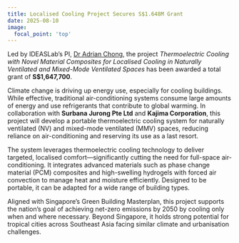 ```yaml
---
title: Localised Cooling Project Secures S$1.648M Grant
date: 2025-08-10
image:
  focal_point: 'top'
---
```


Led by IDEASLab’s PI, [Dr Adrian Chong](/authors/adrian-chong), the project *Thermoelectric Cooling with Novel Material Composites for Localised Cooling in Naturally Ventilated and Mixed-Mode Ventilated Spaces* has been awarded a total grant of **S$1,647,700**.

<!--more-->

Climate change is driving up energy use, especially for cooling buildings. While effective, traditional air-conditioning systems consume large amounts of energy and use refrigerants that contribute to global warming. In collaboration with **Surbana Jurong Pte Ltd** and **Kajima Corporation**, this project will develop a portable thermoelectric cooling system for naturally ventilated (NV) and mixed-mode ventilated (MMV) spaces, reducing reliance on air-conditioning and reserving its use as a last resort.

The system leverages thermoelectric cooling technology to deliver targeted, localised comfort—significantly cutting the need for full-space air-conditioning. It integrates advanced materials such as phase change material (PCM) composites and high-swelling hydrogels with forced air convection to manage heat and moisture efficiently. Designed to be portable, it can be adapted for a wide range of building types.

Aligned with Singapore’s Green Building Masterplan, this project supports the nation’s goal of achieving net-zero emissions by 2050 by cooling only when and where necessary. Beyond Singapore, it holds strong potential for tropical cities across Southeast Asia facing similar climate and urbanisation challenges.



